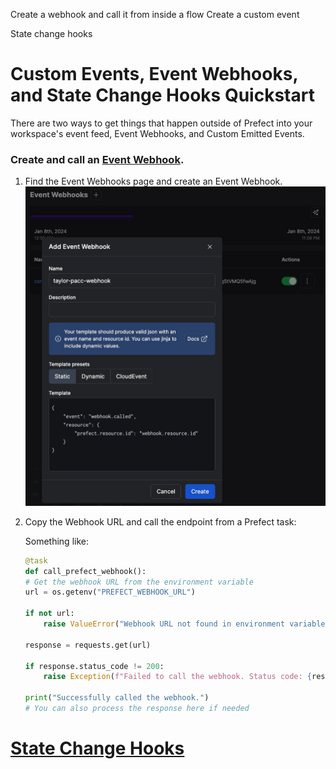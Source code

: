 
Create a webhook and call it from inside a flow
Create a custom event

State change hooks
# Custom Events, Event Webhooks, and State Change Hooks Quickstart

There are two ways to get things that happen outside of Prefect into your workspace's event feed, Event Webhooks, and Custom Emitted Events.

### Create and call an [Event Webhook](https://docs.prefect.io/latest/guides/webhooks/).
1. Find the Event Webhooks page and create an Event Webhook.
    ![Alt text](create_webhook.png)
2. Copy the Webhook URL and call the endpoint from a Prefect task:
    
    Something like:
    ```python
    @task
    def call_prefect_webhook():
    # Get the webhook URL from the environment variable
    url = os.getenv("PREFECT_WEBHOOK_URL")

    if not url:
        raise ValueError("Webhook URL not found in environment variables")

    response = requests.get(url)

    if response.status_code != 200:
        raise Exception(f"Failed to call the webhook. Status code: {response.status_code}")

    print("Successfully called the webhook.")
    # You can also process the response here if needed
    ```

# [State Change Hooks](https://docs.prefect.io/latest/concepts/states/#state-change-hooks)